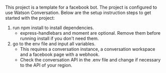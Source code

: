 This project is a template for a facebook bot.
The project is configured to use Watson Conversation.
Below are the setup instruction steps to get started with the project:

1. run npm install to install dependencies.
   - express-handlebars and moment are optional. Remove them before running install if you don't need them.
2. go to the env file and input all variables.
   - This requires a conversation instance, a conversation workspace and a facebook page with a webhook.
   - Check the conversation API in the .env file and change if necessary to the API of your region.